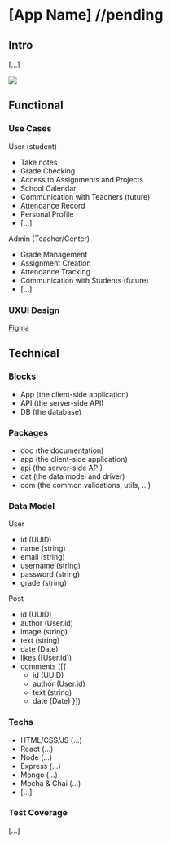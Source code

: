 # [App Name] //pending

## Intro

[...]

![](https://e7.pngegg.com/pngimages/220/720/png-clipart-paper-post-it-note-product-design-logo-design-text-logo.png)

## Functional

### Use Cases

User (student)
- Take notes
- Grade Checking
- Access to Assignments and Projects
- School Calendar
- Communication with Teachers (future)
- Attendance Record 
- Personal Profile
- [...]

Admin (Teacher/Center)
- Grade Management
- Assignment Creation
- Attendance Tracking
- Communication with Students (future)
- [...]

### UXUI Design

[Figma](https://figma.com)

## Technical

### Blocks

- App (the client-side application)
- API (the server-side API)
- DB (the database)

### Packages

- doc (the documentation)
- app (the client-side application)
- api (the server-side API)
- dat (the data model and driver)
- com (the common validations, utils, ...)

### Data Model

User
- id (UUID)
- name (string)
- email (string)
- username (string)
- password (string)
- grade (string)

Post
- id (UUID)
- author (User.id)
- image (string)
- text (string)
- date (Date)
- likes ([User.id])
- comments ([{ 
    - id (UUID)
    - author (User.id)
    - text (string)
    - date (Date) }])

### Techs

- HTML/CSS/JS (...)
- React (...)
- Node (...)
- Express (...)
- Mongo (...)
- Mocha & Chai (...)
- [...]

### Test Coverage

[...]